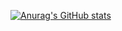 [![Anurag's GitHub stats](https://github-readme-stats.vercel.app/api?username=mcropper14)](https://github.com/anuraghazra/github-readme-stats)
